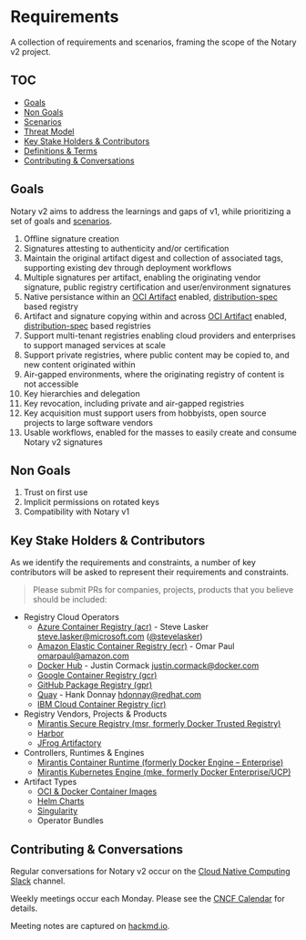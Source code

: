 # Requirements

A collection of requirements and scenarios, framing the scope of the Notary v2 project.

## TOC

- [Goals](#goals)
- [Non Goals](#non-goals)
- [Scenarios](./scenarios.md)
- [Threat Model](./threatmodel.md)
- [Key Stake Holders & Contributors](#key-stake-holders--contributors)
- [Definitions & Terms](./definitions-terms.md)
- [Contributing & Conversations](#contributing--conversations)

## Goals

Notary v2 aims to address the learnings and gaps of v1, while prioritizing a set of goals and [scenarios](./scenarios.md).

1. Offline signature creation
1. Signatures attesting to authenticity and/or certification
1. Maintain the original artifact digest and collection of associated tags, supporting existing dev through deployment workflows
1. Multiple signatures per artifact, enabling the originating vendor signature, public registry certification and user/environment signatures
1. Native persistance within an [OCI Artifact][oci-artifacts] enabled, [distribution-spec][distribution-spec] based registry
1. Artifact and signature copying within and across [OCI Artifact][oci-artifacts] enabled, [distribution-spec][distribution-spec] based registries
1. Support multi-tenant registries enabling cloud providers and enterprises to support managed services at scale
1. Support private registries, where public content may be copied to, and new content originated within
1. Air-gapped environments, where the originating registry of content is not accessible
1. Key hierarchies and delegation
1. Key revocation, including private and air-gapped registries
1. Key acquisition must support users from hobbyists, open source projects to large software vendors
1. Usable workflows, enabled for the masses to easily create and consume Notary v2 signatures

## Non Goals

1. Trust on first use
1. Implicit permissions on rotated keys
1. Compatibility with Notary v1

## Key Stake Holders & Contributors

As we identify the requirements and constraints, a number of key contributors will be asked to represent their requirements and constraints.

> Please submit PRs for companies, projects, products that you believe should be included:

- Registry Cloud Operators
  - [Azure Container Registry (acr)][acr] - Steve Lasker <steve.lasker@microsoft.com> ([@stevelasker](http://github.com/stevelasker))
  - [Amazon Elastic Container Registry (ecr)][ecr] - Omar Paul <omarpaul@amazon.com>
  - [Docker Hub][docker-hub] - Justin Cormack justin.cormack@docker.com
  - [Google Container Registry (gcr)][gcr]
  - [GitHub Package Registry (gpr)][gpr]
  - [Quay][quay] - Hank Donnay <hdonnay@redhat.com>
  - [IBM Cloud Container Registry (icr)][icr]
- Registry Vendors, Projects & Products
  - [Mirantis Secure Registry (msr, formerly Docker Trusted Registry)][msr]
  - [Harbor][harbor]
  - [JFrog Artifactory][jfrog]
- Controllers, Runtimes & Engines
  - [Mirantis Container Runtime (formerly Docker Engine – Enterprise)][mirantis-runtime]
  - [Mirantis Kubernetes Engine (mke, formerly Docker Enterprise/UCP)][mke]
- Artifact Types
  - [OCI & Docker Container Images][image-spec]
  - [Helm Charts][helm-registry]
  - [Singularity][singularity]
  - Operator Bundles
  
## Contributing & Conversations

Regular conversations for Notary v2 occur on the [Cloud Native Computing Slack](https://app.slack.com/client/T08PSQ7BQ/CQUH8U287?) channel.

Weekly meetings occur each Monday. Please see the [CNCF Calendar](https://www.cncf.io/community/calendar/) for details.

Meeting notes are captured on [hackmd.io](https://hackmd.io/_vrqBGAOSUC_VWvFzWruZw).

[distribution-spec]:    https://github.com/opencontainers/distribution-spec
[oci-artifacts]:        https://github.com/opencontainers/artifacts
[acr]:                  https://aka.ms/acr/artifacts
[artifacts-repo]:       https://github.com/opencontainers/artifacts
[docker-hub]:           https://hub.docker.com/
[msr]:                  https://www.mirantis.com/software/mirantis-secure-registry
[mirantis-runtime]:     https://www.mirantis.com/software/container-runtime/
[mke]:                  https://www.mirantis.com/software/mirantis-kubernetes-engine/
[ecr]:                  https://aws.amazon.com/ecr/
[gcr]:                  https://cloud.google.com/container-registry/
[gpr]:                  https://github.com/features/package-registry
[harbor]:               https://goharbor.io/
[icr]:                  https://icr.io/
[helm-registry]:        https://v3.helm.sh/docs/topics/registries/
[image-spec]:           https://github.com/opencontainers/image-spec
[jfrog]:                https://jfrog.com/integration/docker-registry/
[oci-distribution]:     https://github.com/opencontainers/distribution-spec
[oci-image]:            https://github.com/opencontainers/image-spec
[oci-index]:            https://github.com/opencontainers/image-spec/blob/master/image-index.md
[oci-manifest]:         https://github.com/opencontainers/image-spec/blob/master/manifest.md
[oci-tob]:              https://github.com/opencontainers/tob
[singularity]:          https://github.com/sylabs/singularity
[quay]:                 https://quay.io/
